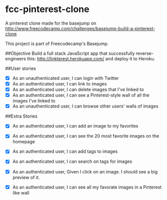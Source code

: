 # fcc-pinterest-clone
A pinterest clone made for the basejump on http://www.freecodecamp.com/challenges/basejump-build-a-pinterest-clone

This project is part of Freecodecamp's Basejump.

##Objective
Build a full stack JavaScript app that successfully reverse-engineers this: http://linkterest.herokuapp.com/ and deploy it to Heroku.

##User stories
- [x] As an unauthenticated user, I can login with Twitter
- [x] As an authenticated user, I can link to images
- [x] As an authenticated user, I can delete images that I've linked to
- [x] As an authenticated user, I can see a Pinterest-style wall of all the images I've linked to
- [x] As an unauthenticated user, I can browse other users' walls of images

##Extra Stories
- [x] As an authenticated user, I can add an image to my favorites
- [x] As an authenticated user, I can see the 20 most favorite images on the homepage
- [x] As an authenticated user, I can add tags to images
- [x] As an authenticated user, I can search on tags for images
- [x] As an authenticated user, Given I click on an image. I should see a big preview of it.
- [x] As an authenticated user, I can see all my favorate images in a Pinterest like wall


